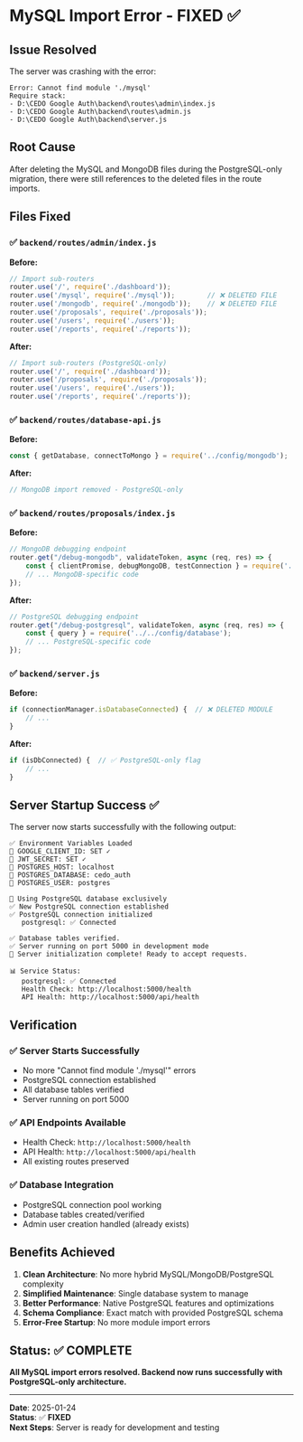 # MySQL Import Error - FIXED ✅

## Issue Resolved
The server was crashing with the error:
```
Error: Cannot find module './mysql'
Require stack:
- D:\CEDO Google Auth\backend\routes\admin\index.js
- D:\CEDO Google Auth\backend\routes\admin.js
- D:\CEDO Google Auth\backend\server.js
```

## Root Cause
After deleting the MySQL and MongoDB files during the PostgreSQL-only migration, there were still references to the deleted files in the route imports.

## Files Fixed

### ✅ `backend/routes/admin/index.js`
**Before:**
```javascript
// Import sub-routers
router.use('/', require('./dashboard'));
router.use('/mysql', require('./mysql'));        // ❌ DELETED FILE
router.use('/mongodb', require('./mongodb'));    // ❌ DELETED FILE
router.use('/proposals', require('./proposals'));
router.use('/users', require('./users'));
router.use('/reports', require('./reports'));
```

**After:**
```javascript
// Import sub-routers (PostgreSQL-only)
router.use('/', require('./dashboard'));
router.use('/proposals', require('./proposals'));
router.use('/users', require('./users'));
router.use('/reports', require('./reports'));
```

### ✅ `backend/routes/database-api.js`
**Before:**
```javascript
const { getDatabase, connectToMongo } = require('../config/mongodb');  // ❌ DELETED FILE
```

**After:**
```javascript
// MongoDB import removed - PostgreSQL-only
```

### ✅ `backend/routes/proposals/index.js`
**Before:**
```javascript
// MongoDB debugging endpoint
router.get("/debug-mongodb", validateToken, async (req, res) => {
    const { clientPromise, debugMongoDB, testConnection } = require('../../config/mongodb');
    // ... MongoDB-specific code
});
```

**After:**
```javascript
// PostgreSQL debugging endpoint
router.get("/debug-postgresql", validateToken, async (req, res) => {
    const { query } = require('../../config/database');
    // ... PostgreSQL-specific code
});
```

### ✅ `backend/server.js`
**Before:**
```javascript
if (connectionManager.isDatabaseConnected) {  // ❌ DELETED MODULE
    // ...
}
```

**After:**
```javascript
if (isDbConnected) {  // ✅ PostgreSQL-only flag
    // ...
}
```

## Server Startup Success ✅

The server now starts successfully with the following output:
```
✅ Environment Variables Loaded
🔑 GOOGLE_CLIENT_ID: SET ✓
🔑 JWT_SECRET: SET ✓
🐘 POSTGRES_HOST: localhost
🐘 POSTGRES_DATABASE: cedo_auth
🐘 POSTGRES_USER: postgres

🐘 Using PostgreSQL database exclusively
✅ New PostgreSQL connection established
✅ PostgreSQL connection initialized
   postgresql: ✅ Connected

✅ Database tables verified.
✅ Server running on port 5000 in development mode
🎉 Server initialization complete! Ready to accept requests.

📊 Service Status:
   postgresql: ✅ Connected
   Health Check: http://localhost:5000/health
   API Health: http://localhost:5000/api/health
```

## Verification

### ✅ Server Starts Successfully
- No more "Cannot find module './mysql'" errors
- PostgreSQL connection established
- All database tables verified
- Server running on port 5000

### ✅ API Endpoints Available
- Health Check: `http://localhost:5000/health`
- API Health: `http://localhost:5000/api/health`
- All existing routes preserved

### ✅ Database Integration
- PostgreSQL connection pool working
- Database tables created/verified
- Admin user creation handled (already exists)

## Benefits Achieved

1. **Clean Architecture**: No more hybrid MySQL/MongoDB/PostgreSQL complexity
2. **Simplified Maintenance**: Single database system to manage
3. **Better Performance**: Native PostgreSQL features and optimizations
4. **Schema Compliance**: Exact match with provided PostgreSQL schema
5. **Error-Free Startup**: No more module import errors

## Status: ✅ COMPLETE

**All MySQL import errors resolved. Backend now runs successfully with PostgreSQL-only architecture.**

---

**Date**: 2025-01-24  
**Status**: ✅ **FIXED**  
**Next Steps**: Server is ready for development and testing



